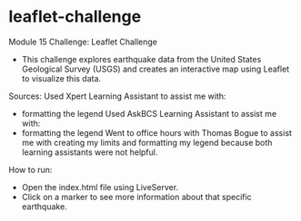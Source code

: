 # leaflet-challenge
Module 15 Challenge: Leaflet Challenge

- This challenge explores earthquake data from the United States Geological Survey (USGS) and creates an interactive map using Leaflet to visualize this data.

Sources:
Used Xpert Learning Assistant to assist me with:
- formatting the legend
Used AskBCS Learning Assistant to assist me with:
- formatting the legend
Went to office hours with Thomas Bogue to assist me with creating my limits and formatting my legend because both learning assistants were not helpful.

How to run:
- Open the index.html file using LiveServer.
- Click on a marker to see more information about that specific earthquake.
